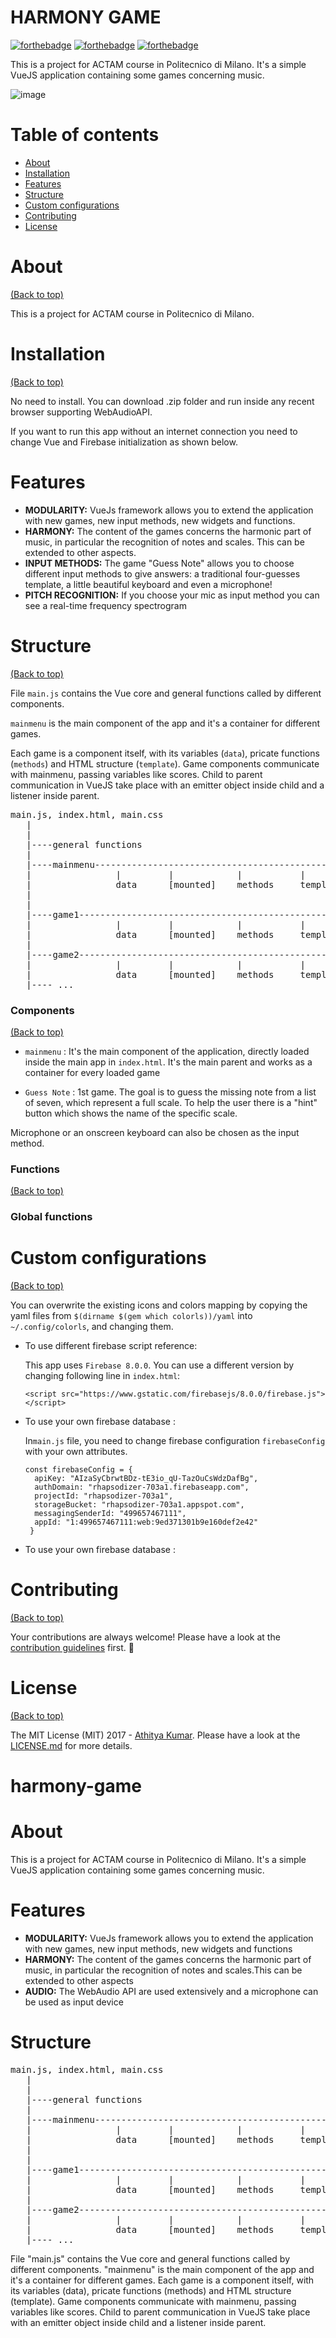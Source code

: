 # HARMONY GAME

[![forthebadge](http://forthebadge.com/images/badges/made-with-javascript.svg)](http://forthebadge.com)
[![forthebadge](http://forthebadge.com/images/badges/made-with-vue.svg)](http://forthebadge.com)
[![forthebadge](http://forthebadge.com/images/badges/built-with-love.svg)](http://forthebadge.com)

This is a project for ACTAM course in Politecnico di Milano.
It's a simple VueJS application containing some games concerning music.

 ![image](https://user-images.githubusercontent.com/17109060/32149040-04f3125c-bd25-11e7-8003-66fd29bc18d4.png)

# Table of contents

- [About](#about)
- [Installation](#installation)
- [Features](#features)
- [Structure](#structure)
- [Custom configurations](#custom-configurations)
- [Contributing](#contributing)
- [License](#license)

# About

[(Back to top)](#table-of-contents)

This is a project for ACTAM course in Politecnico di Milano.


# Installation

[(Back to top)](#table-of-contents)

No need to install. You can download .zip folder and run inside any recent browser supporting WebAudioAPI.

If you want to run this app without an internet connection you need to change Vue and Firebase initialization as shown below.

# Features

<ul>
<li><b>MODULARITY:</b> VueJs framework allows you to extend the application with new games, new input methods, new widgets and functions.</li>
<li><b>HARMONY:</b> The content of the games concerns the harmonic part of music, in particular the recognition of notes and scales. This can be extended to other aspects.</li>
<li><b>INPUT METHODS:</b> The game "Guess Note" allows you to choose different input methods to give answers: a traditional four-guesses template, a little beautiful keyboard and even a microphone!</li>
<li><b>PITCH RECOGNITION:</b> If you choose your mic as input method you can see a real-time frequency spectrogram</li>
</ul>

# Structure

[(Back to top)](#table-of-contents)

File `main.js` contains the Vue core and general functions called by different components.

`mainmenu` is the main component of the app and it's a container for different games.

Each game is a component itself, with its variables (`data`), pricate functions (`methods`) and HTML structure (`template`).
Game components communicate with mainmenu, passing variables like scores. Child to parent communication in VueJS take place with an emitter object inside child and
a listener inside parent.

<pre>
main.js, index.html, main.css
   |
   |
   |----general functions
   |
   |----mainmenu-------------------------------------------------------------< [listener]       <----|  <----|
   |                |         |            |           |                                             |       |
   |                data      [mounted]    methods     template                                      |       |
   |                                                                                                 |       |
   |                                                                                                 |       |
   |----game1-----------------------------------------------------> [emitter]........................|       |
   |                |         |            |           |                                                     |
   |                data      [mounted]    methods     template                                              |
   |                                                                                                         |
   |----game2-----------------------------------------------------> [emitter]................................|
   |                |         |            |           |
   |                data      [mounted]    methods     template
   |---- ...
</pre>

### Components

[(Back to top)](#table-of-contents)

- `mainmenu` : It's the main component of the application, directly loaded inside the main app in `index.html`. It's the main parent and works as a container for every loaded game

- `Guess Note` : 1st game. The goal is to guess the missing note from a list of seven, which represent a full scale. To help the user there is a "hint" button which shows the name of the specific scale.

Microphone or an onscreen keyboard can also be chosen as the input method.

### Functions

[(Back to top)](#table-of-contents)

### Global functions

# Custom configurations

[(Back to top)](#table-of-contents)

You can overwrite the existing icons and colors mapping by copying the yaml files from `$(dirname $(gem which colorls))/yaml` into `~/.config/colorls`, and changing them.

- To use different firebase script reference:
   
  This app uses `Firebase 8.0.0`. You can use a different version by changing following line in `index.html`:
   
  ```
  <script src="https://www.gstatic.com/firebasejs/8.0.0/firebase.js"></script>
  ```

- To use your own firebase database :

  In`main.js` file, you need to change firebase configuration `firebaseConfig` with your own attributes.

  ```
  const firebaseConfig = {
    apiKey: "AIzaSyCbrwtBDz-tE3io_qU-TazOuCsWdzDafBg",
    authDomain: "rhapsodizer-703a1.firebaseapp.com",
    projectId: "rhapsodizer-703a1",
    storageBucket: "rhapsodizer-703a1.appspot.com",
    messagingSenderId: "499657467111",
    appId: "1:499657467111:web:9ed371301b9e160def2e42"
   }
  ```
 
 - To use your own firebase database :

# Contributing

[(Back to top)](#table-of-contents)

Your contributions are always welcome! Please have a look at the [contribution guidelines](CONTRIBUTING.md) first. :tada:

# License

[(Back to top)](#table-of-contents)


The MIT License (MIT) 2017 - [Athitya Kumar](https://github.com/athityakumar/). Please have a look at the [LICENSE.md](LICENSE.md) for more details.





# harmony-game

<p><h1> About </h1></p>

This is a project for ACTAM course in Politecnico di Milano.
It's a simple VueJS application containing some games concerning music.

<p><h1> Features </h1></p>

<ul>
<li><b>MODULARITY:</b> VueJs framework allows you to extend the application with new games, new input methods, new widgets and functions 
<li><b>HARMONY:</b> The content of the games concerns the harmonic part of music, in particular the recognition of notes and scales.This can be extended to other aspects
<li><b>AUDIO:</b> The WebAudio API are used extensively and a microphone can be used as input device
</ul>

<p><h1> Structure </h1></p>

<pre>
main.js, index.html, main.css
   |
   |
   |----general functions
   |
   |----mainmenu-------------------------------------------------------------< [listener]       <----|  <----|
   |                |         |            |           |                                             |       |
   |                data      [mounted]    methods     template                                      |       |
   |                                                                                                 |       |
   |                                                                                                 |       |
   |----game1-----------------------------------------------------> [emitter]........................|       |
   |                |         |            |           |                                                     |
   |                data      [mounted]    methods     template                                              |
   |                                                                                                         |
   |----game2-----------------------------------------------------> [emitter]................................|
   |                |         |            |           |
   |                data      [mounted]    methods     template
   |---- ...
</pre>
File "main.js" contains the Vue core and general functions called by different components.
"mainmenu" is the main component of the app and it's a container for different games.
Each game is a component itself, with its variables (data), pricate functions (methods) and HTML structure (template).
Game components communicate with mainmenu, passing variables like scores. Child to parent communication in VueJS take place with an emitter object inside child and
a listener inside parent.
